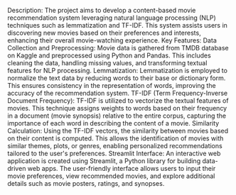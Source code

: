 Description:
The project aims to develop a content-based movie recommendation system leveraging natural language processing (NLP) techniques such as lemmatization and TF-IDF. This system assists users in discovering new movies based on their preferences and interests, enhancing their overall movie-watching experience.
Key Features:
Data Collection and Preprocessing: Movie data is gathered from TMDB database on Kaggle and preprocessed using Python and Pandas. This includes cleaning the data, handling missing values, and transforming textual features for NLP processing.
Lemmatization: Lemmatization is employed to normalize the text data by reducing words to their base or dictionary form. This ensures consistency in the representation of words, improving the accuracy of the recommendation system.
TF-IDF (Term Frequency-Inverse Document Frequency): TF-IDF is utilized to vectorize the textual features of movies. This technique assigns weights to words based on their frequency in a document (movie synopsis) relative to the entire corpus, capturing the importance of each word in describing the content of a movie.
Similarity Calculation: Using the TF-IDF vectors, the similarity between movies based on their content is computed. This allows the identification of movies with similar themes, plots, or genres, enabling personalized recommendations tailored to the user's preferences.
Streamlit Interface: An interactive web application is created using Streamlit, a Python library for building data-driven web apps. The user-friendly interface allows users to input their movie preferences, view recommended movies, and explore additional details such as movie posters, ratings, and synopses.
